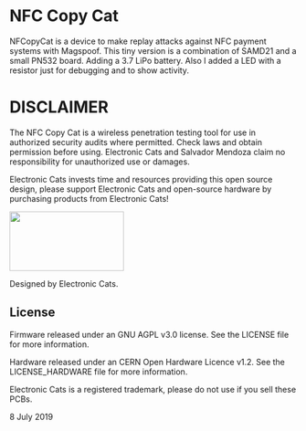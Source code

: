 # NFC Copy Cat

NFCopyCat is a device to make replay attacks against NFC payment systems with Magspoof. This tiny version is a combination of SAMD21 and a small PN532 board. Adding a 3.7 LiPo battery. Also I added a LED with a resistor just for debugging and to show activity.

# DISCLAIMER
The NFC Copy Cat is a wireless penetration testing tool for use in authorized security audits where permitted. Check laws and obtain permission before using. Electronic Cats and Salvador Mendoza claim no responsibility for unauthorized use or damages.

Electronic Cats invests time and resources providing this open source design, please support Electronic Cats and open-source hardware by purchasing products from Electronic Cats!

<a href="https://electroniccats.com/store/">
  <img src="https://electroniccats.com/wp-content/uploads/badge_store.png" width="200" height="104" />
</a>

Designed by Electronic Cats.

## License

Firmware released under an GNU AGPL v3.0 license. See the LICENSE file for more information.

Hardware released under an CERN Open Hardware Licence v1.2. See the LICENSE_HARDWARE file for more information.

Electronic Cats is a registered trademark, please do not use if you sell these PCBs.

8 July 2019
